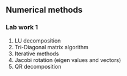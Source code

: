 ## Numerical methods

### Lab work 1
1. LU decomposition
2. Tri-Diagonal matrix algorithm
3. Iterative methods
4. Jacobi rotation (eigen values and vectors)
5. QR decomposition
